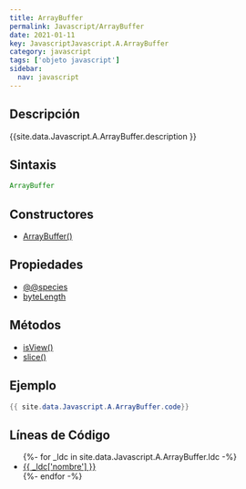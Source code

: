 ```yaml
---
title: ArrayBuffer
permalink: Javascript/ArrayBuffer
date: 2021-01-11
key: JavascriptJavascript.A.ArrayBuffer
category: javascript
tags: ['objeto javascript']
sidebar: 
  nav: javascript
---
```


## Descripción
{{site.data.Javascript.A.ArrayBuffer.description }}

## Sintaxis
~~~javascript
ArrayBuffer
~~~

## Constructores
* [ArrayBuffer()](/Javascript/ArrayBuffer/ArrayBuffer/)

## Propiedades
* [@@species](/Javascript/ArrayBuffer/@@species)
* [byteLength](/Javascript/ArrayBuffer/byteLength)

## Métodos
* [isView()](/Javascript/ArrayBuffer/isView)
* [slice()](/Javascript/ArrayBuffer/slice)

## Ejemplo
~~~java
{{ site.data.Javascript.A.ArrayBuffer.code}}
~~~

## Líneas de Código
<ul>
{%- for _ldc in site.data.Javascript.A.ArrayBuffer.ldc -%}
   <li>
       <a href="{{_ldc['url'] }}">{{ _ldc['nombre'] }}</a>
   </li>
{%- endfor -%}
</ul>
